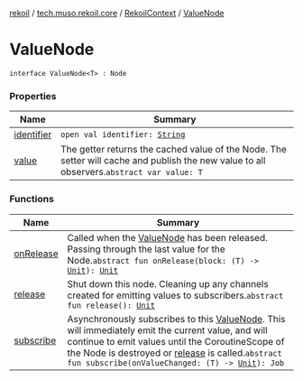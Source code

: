 [rekoil](../../../index.md) / [tech.muso.rekoil.core](../../index.md) / [RekoilContext](../index.md) / [ValueNode](./index.md)

# ValueNode

`interface ValueNode<T> : Node`

### Properties

| Name | Summary |
|---|---|
| [identifier](identifier.md) | `open val identifier: `[`String`](https://kotlinlang.org/api/latest/jvm/stdlib/kotlin/-string/index.html) |
| [value](value.md) | The getter returns the cached value of the Node. The setter will cache and publish the new value to all observers.`abstract var value: T` |

### Functions

| Name | Summary |
|---|---|
| [onRelease](on-release.md) | Called when the [ValueNode](./index.md) has been released. Passing through the last value for the Node.`abstract fun onRelease(block: (T) -> `[`Unit`](https://kotlinlang.org/api/latest/jvm/stdlib/kotlin/-unit/index.html)`): `[`Unit`](https://kotlinlang.org/api/latest/jvm/stdlib/kotlin/-unit/index.html) |
| [release](release.md) | Shut down this node. Cleaning up any channels created for emitting values to subscribers.`abstract fun release(): `[`Unit`](https://kotlinlang.org/api/latest/jvm/stdlib/kotlin/-unit/index.html) |
| [subscribe](subscribe.md) | Asynchronously subscribes to this [ValueNode](./index.md). This will immediately emit the current value, and will continue to emit values until the CoroutineScope of the Node is destroyed or [release](release.md) is called.`abstract fun subscribe(onValueChanged: (T) -> `[`Unit`](https://kotlinlang.org/api/latest/jvm/stdlib/kotlin/-unit/index.html)`): Job` |
